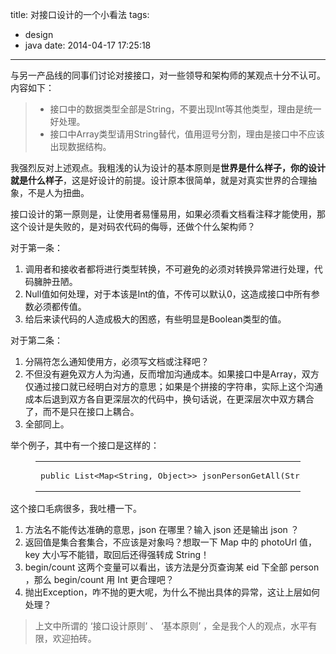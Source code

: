 title: 对接口设计的一个小看法
tags:
  - design
  - java
date: 2014-04-17 17:25:18
---

与另一产品线的同事们讨论对接接口，对一些领导和架构师的某观点十分不认可。内容如下：

> *   接口中的数据类型全部是String，不要出现Int等其他类型，理由是统一好处理。
> *   接口中Array类型请用String替代，值用逗号分割，理由是接口中不应该出现数据结构。

我强烈反对上述观点。我粗浅的认为设计的基本原则是**世界是什么样子，你的设计就是什么样子**，这是好设计的前提。设计原本很简单，就是对真实世界的合理抽象，不是人为扭曲。

<a id="more"></a>

接口设计的第一原则是，让使用者易懂易用，如果必须看文档看注释才能使用，那这个设计是失败的，是对码农代码的侮辱，还做个什么架构师？

对于第一条：

1.  调用者和接收者都将进行类型转换，不可避免的必须对转换异常进行处理，代码臃肿丑陋。
2.  Null值如何处理，对于本该是Int的值，不传可以默认0，这造成接口中所有参数必须都传值。
3.  给后来读代码的人造成极大的困惑，有些明显是Boolean类型的值。

对于第二条：

1.  分隔符怎么通知使用方，必须写文档或注释吧？
2.  不但没有避免双方人为沟通，反而增加沟通成本。如果接口中是Array，双方仅通过接口就已经明白对方的意思；如果是个拼接的字符串，实际上这个沟通成本后退到双方各自更深层次的代码中，换句话说，在更深层次中双方耦合了，而不是只在接口上耦合。
3.  全部同上。

举个例子，其中有一个接口是这样的：

<figure class="highlight java"><table><tr><td class="code"><pre><span class="line"><span class="keyword">public</span> List&lt;Map&lt;String, Object&gt;&gt; jsonPersonGetAll(String eid, String begin, String count) <span class="keyword">throws</span> Exception;</span>
</pre></td></tr></table></figure>

这个接口毛病很多，我吐槽一下。

1.  方法名不能传达准确的意思，json 在哪里？输入 json 还是输出 json ？
2.  返回值是集合套集合，不应该是对象吗？想取一下 Map 中的 photoUrl 值，key 大小写不能错，取回后还得强转成 String！
3.  begin/count 这两个变量可以看出，该方法是分页查询某 eid 下全部 person ，那么 begin/count 用 Int 更合理吧？
4.  抛出Exception，咋不抛的更大呢，为什么不抛出具体的异常，这让上层如何处理？
> 上文中所谓的 ‘接口设计原则’ 、 ‘基本原则’ ，全是我个人的观点，水平有限，欢迎拍砖。